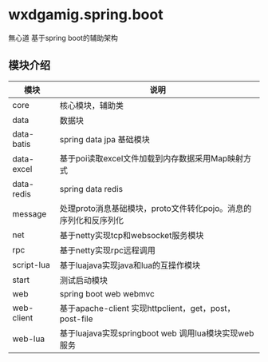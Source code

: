 # wxdgamig.spring.boot

無心道 基于spring boot的辅助架构

## 模块介绍

| 模块         | 说明                                              | 
|------------|-------------------------------------------------|
| core       | 核心模块，辅助类                                        |
| data       | 数据块                                             |
| data-batis | spring data jpa 基础模块                            |
| data-excel | 基于poi读取excel文件加载到内存数据采用Map映射方式                  |
| data-redis | spring data redis                               |
| message    | 处理proto消息基础模块，proto文件转化pojo。消息的序列化和反序列化         |
| net        | 基于netty实现tcp和websocket服务模块                      |
| rpc        | 基于netty实现rpc远程调用                                |
| script-lua | 基于luajava实现java和lua的互操作模块                       |
| start      | 测试启动模块                                          |
| web        | spring boot web webmvc                          |
| web-client | 基于apache-client 实现httpclient，get，post，post-file |
| web-lua    | 基于luajava实现springboot web 调用lua模块实现web服务        |
